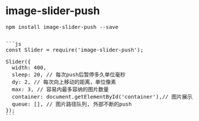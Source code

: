 # image-slider-push

<pre>
npm install image-slider-push --save
<pre>

```js
const Slider = require('image-slider-push');

Slider({
  width: 400,
  sleep: 20, // 每次push后暂停多久单位毫秒
  dy: 2, // 每次向上移动的距离，单位像素
  max: 3, // 容易内最多容纳的图片数量
  container: document.getElementById('container'),// 图片展示所在的容器
  queue: [], // 图片路径队列, 外部不断的push
});
```

